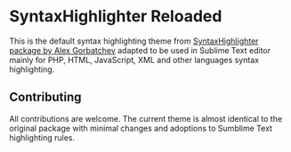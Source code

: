 # SyntaxHighlighter Reloaded
This is the default syntax highlighting theme from [SyntaxHighlighter package by Alex Gorbatchev](https://github.com/syntaxhighlighter) adapted to be used in Sublime Text editor mainly for PHP, HTML, JavaScript, XML and other languages syntax highlighting.

## Contributing

All contributions are welcome. The current theme is almost identical to the original package with minimal changes and adoptions to Sumblime Text highlighting rules.

